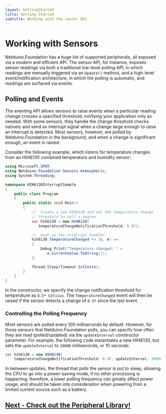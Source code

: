 ```yaml
---
layout: GettingStarted
title: Getting Started
subtitle: Working with the sensor API.
---
```


# Working with Sensors

Netduino.Foundation has a huge list of supported peripherals, all exposed via a modern and efficient API. The sensor API, for instance, exposes sensor readings via both a traditional low-level polling API, in which readings are manually triggered via an `Update()` method, and a high-level event/notification architecture, in which the polling is automatic, and readings are surfaced via events.

## Polling and Events

The eventing API allows sensors to raise events when a particular reading change crosses a specified threshold; notifying your application only as needed.  With some sensors, they handle the change threshold checks natively and send an interrupt signal when a change large enough to raise an interrupt is detected.  Most sensors, however, are polled by Netduino.Foundation in the background, and when a change is significant enough, an event is raised. 

Consider the following example, which listens for temperature changes from an HIH6130 combined temperature and humidity sensor:

```csharp
using Microsoft.SPOT;
using Netduino.Foundation.Sensors.Atmospheric;
using System.Threading;

namespace HIH6130InterruptSample
{
    public class Program
    {
        public static void Main()
        {
            //  Create a new HIH6130 and set the temperature change 
            // threshold to half a degree.
            var hih6130 = new HIH6130(
               temperatureChangeNotificationThreshold: 0.5F);

            //  Hook up the interrupt handler.
            hih6130.TemperatureChanged += (s, e) =>
            {
                Debug.Print("Temperature changed: " + 
                   e.CurrentValue.ToString());
            };

            Thread.Sleep(Timeout.Infinite);
        }
    }
}
```

In the constructor, we specify the change notification threshold for temperature as `0.5º Celsius`. The `TemperatureChanged` event will then be raised if the sensor detects a change of `0.5º` since the last event. 

### Controlling the Polling Frequency

Most sensors are polled every 100 milliseconds by default. However, for those sensors that Netduino.Foundation polls, you can specify how often they are read (polled/updated) via the `updateInterval` constructor parameter.  For example, the following code instantiates a new HIH6130, but sets the `updateInterval` to `10000` milliseconds, or 10 seconds:

```csharp
var hih6130 = new HIH6130(
    temperatureChangeNotificationThreshold: 0.5F, updateInterval: 10000);
```

In between updates, the thread that polls the sensor is put to sleep, allowing the CPU to go into a power-saving mode, if no other processing is happening; therefore, a lower polling frequency can greatly affect power usage, and should be taken into consideration when powering from a limited current source such as a battery.

## [Next - Check out the Peripheral Library!](/Library)